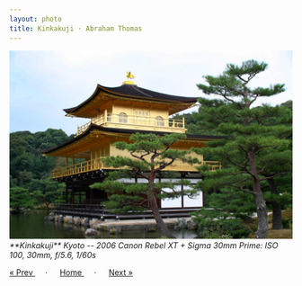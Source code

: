```yaml
---
layout: photo
title: Kinkakuji · Abraham Thomas
---
```


<img src="/assets/photos/Kinkakuji.jpg" width="540px" class="photo">

<i>
**Kinkakuji**  
Kyoto -- 2006  
Canon Rebel XT + Sigma 30mm Prime: ISO 100, 30mm, f/5.6, 1/60s
</i>

<a href="/gallery/maiko"> &laquo; Prev </a> &emsp; · &emsp; 
<a href="/gallery"> Home </a> &emsp; · &emsp; 
<a href="/gallery/grove"> Next &raquo; </a>
